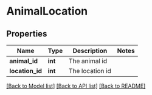 # AnimalLocation

## Properties
Name | Type | Description | Notes
------------ | ------------- | ------------- | -------------
**animal_id** | **int** | The animal id | 
**location_id** | **int** | The location id | 

[[Back to Model list]](../README.md#documentation-for-models) [[Back to API list]](../README.md#documentation-for-api-endpoints) [[Back to README]](../README.md)


